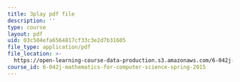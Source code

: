 ```yaml
---
title: 3play pdf file
description: ''
type: course
layout: pdf
uid: 03c504efa6564817cf33c3e2d7b31605
file_type: application/pdf
file_location: >-
  https://open-learning-course-data-production.s3.amazonaws.com/6-042j-mathematics-for-computer-science-spring-2015/03c504efa6564817cf33c3e2d7b31605_RE5PmdGNgj0.pdf
course_id: 6-042j-mathematics-for-computer-science-spring-2015
---
```

